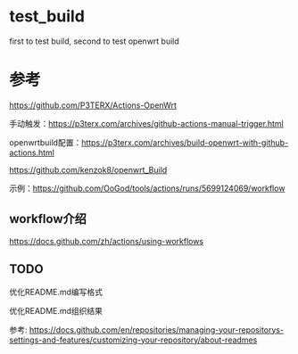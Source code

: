 # test_build
first to test build, second to test openwrt build

# 参考
https://github.com/P3TERX/Actions-OpenWrt

手动触发：https://p3terx.com/archives/github-actions-manual-trigger.html

openwrtbuild配置：https://p3terx.com/archives/build-openwrt-with-github-actions.html

https://github.com/kenzok8/openwrt_Build

示例：https://github.com/OoGod/tools/actions/runs/5699124069/workflow

## workflow介绍

https://docs.github.com/zh/actions/using-workflows


## TODO
优化README.md编写格式

优化README.md组织结果

参考: https://docs.github.com/en/repositories/managing-your-repositorys-settings-and-features/customizing-your-repository/about-readmes